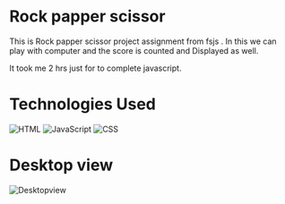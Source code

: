 # Rock papper scissor

This is Rock papper scissor project assignment from fsjs . In this we can play with computer and the score is counted  and Displayed as well.

It took me 2 hrs just for to complete javascript.





# Technologies Used
![HTML](https://img.shields.io/badge/-HTML-brightgreen) 
![JavaScript](https://img.shields.io/badge/-javaScript-yellow ) 
![CSS](https://img.shields.io/badge/CSS-green ) 

# Desktop view

![Desktopview](/Image/colorchanger.gif) 